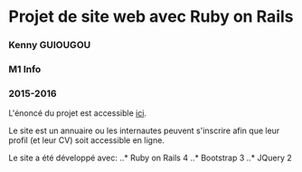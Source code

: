 # Projet de site web avec Ruby on Rails
### Kenny GUIOUGOU
### M1 Info
### 2015-2016

L'énoncé du projet est accessible [ici](http://forge.info.univ-angers.fr/~gh/Scripts/cc.php).

Le site est un annuaire ou les internautes peuvent s'inscrire afin que leur profil (et leur CV) soit accessible en ligne.

Le site a été développé avec:
..* Ruby on Rails 4
..* Bootstrap 3
..* JQuery 2